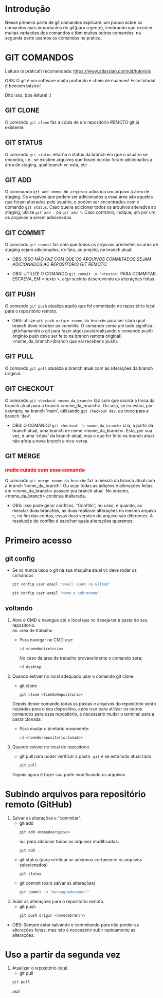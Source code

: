 # Introdução

Nesse primeira parte de git comandos explicarei um pouco sobre os comandos mais importantes do git(para a gente), lembrando que existem muitas variações dos comandos e tbm muitos outros comandos. na segunda parte usamos os comandos na pratica.
    
# GIT COMANDOS

Leitura (e prática!) recomendada: https://www.atlassian.com/git/tutorials

OBS: O git é um software muito profundo e cheio de nuances! Esse tutorial é beeeem básico!

Dito isso, boa leitura! :)

## GIT CLONE

O comando `git clone` faz a cópia de um repositório _REMOTO_ git já existente.

## GIT STATUS

O comando `git status` retorna o status da branch em que o usuário se encontra, i.e., se existem arquivos que foram ou não foram adicionados à área de staging, qual branch vc está, etc

## GIT ADD

O commando `git add <nome_do_arquivo>` adiciona um arquivo à área de staging. Os arquivos que podem ser adicionados a essa área são aqueles que foram alterados pelo usuário, e podem ser encontrados com o comando `git status`. Caso queira adicionar todos os arquivos alterados ao staging, utilize `git add .` ou `git add *`. Caso contrário, indique, um por um, os arquivos a serem adicionados.

## GIT COMMIT

O comando `git commit` faz com que todos os arquivos presentes na área de staging sejam adicionados, de fato, ao projeto, na branch atual. 

* _OBS: ISSO NÃO FAZ COM QUE OS ARQUIVOS COMMITADOS SEJAM ADICIONADOS AO REPOSITÓRIO GIT REMOTO._

* OBS: UTILIZE O COMANDO `git commit -m '<texto>'` PARA COMMITAR. ESCREVA, EM < texto >, algo sucinto descrevendo as alterações feitas.



## GIT PUSH

O comando `git push` atualiza aquilo que foi commitado no repositório local para o repositório remoto. 

* OBS: utilize `git push origin <nome_da_branch>` para ser claro qual branch deve receber os commits. O comando como um todo significa: git(chamando o git para fazer algo) push(realizando o comando push) origin(o push deve ser feito na branch remota original) <nome_da_branch>(branch que vai receber o push).



## GIT PULL

O comando `git pull` atualiza a branch atual com as alterações da branch original.



## GIT CHECKOUT

O comando `git checkout <nome_da_branch>` faz com que ocorra a troca da branch atual para a branch <nome_da_branch>. Ou seja, se eu estou, por exemplo, na branch 'main', utilizando `git checkout dev`, eu troco para a branch 'dev'.

*  OBS: O COMANDO `git checkout -b <nome_da_branch>` cria, a partir da branch atual, uma branch de nome <nome_da_branch>. Esta, por sua vez, é uma 'cópia' da branch atual, mas o que for feito na branch atual não afeta a nova branch e vice-versa.



## GIT MERGE 

### <font color="red">muito cuiado com esse comando</font>

O comando `git merge <nome_da_branch>` faz a mescla da branch atual com a branch 'nome_da_branch'. Ou seja: todas as adições e alterações feitas em <nome_da_branch> passam pra branch atual. No entanto, <nome_da_branch> continua inalterada.

* OBS: isso pode gerar conflitos. "Conflito", no caso, é quando, ao mesclar duas branches, as duas realizam alterações no mesmo arquivo e, no fim das contas, essas duas versões do arquivo são diferentes. A resolução do conflito é escolher quais alterações queremos.
# Primeiro acesso
## git config
 * Se vc nunca usou o git na sua maquina atual vc deve rodar os comandos
    ~~~cmd
    git config user.email "email usado no Github"
    ~~~~
    ~~~cmd
    git config user.email "Nome e sobrenome"
    ~~~~
   
## voltando
1. Abre o CMD e navegue até o local que vc  deseja ter a pasta do seu repositorio.<br>
    ex: area de trabalho

    * Para navegar no CMD use:
        ~~~cmd
        cd <nomedodiretorio>
        ~~~~
        No caso da area de trabalho provavelmente o comando sera:
        ~~~cmd
        cd desktop
        ~~~~
2. Quando estiver no local adequado usar o comando git clone.
    * git clone 
        ~~~cmd
        git clone <linkDoRepositorio>
        ~~~~
    Depois desse comando todas as pastas e arquivos do repositório serão copiadas para o seu dispositivo, após isso para utilizar os outros comandos para esse repositório, é necessário mudar o terminal para a pasta clonada:
    * Para mudar o diretório novamente:
        ~~~cmd
        cd <nomedorepositorioclonado>
        ~~~
3. Quando estiver no local do repositorio.
    * git pull para poder verificar a pasta `.git` e se está tudo atualizado
        ~~~cmd
        git pull
        ~~~
        
    Depois agora é fazer sua parte modificando os arquivos
# Subindo arquivos para repositório remoto (GitHub)
1. Salvar as alterações e "commitar".
    * git add
        ~~~cmd
        git add <nomedoarquivo>
        ~~~
        ou, para adcionar todos os arquivos modificados:
        ~~~cmd
        git add .
        ~~~
    * git status (para verificar se adcionou certamente os arquivos selecionados)
        ~~~cmd
        git status
        ~~~
    * git commit (para salvar as alterações)
        ~~~cmd
        git commit -m "mensagemdacommit"
        ~~~
2. Subir as alterações para o repositório remoto.
    * git push
        ~~~cmd
        git push origin <nomedabranch>
        ~~~
*  OBS: Sempre estar salvando e commitando para não perder as alterações feitas, mas não é necessário subir rapidamente as alterações.
# Uso a partir da segunda vez
1. Atualizar o repositório local.
    * git pull
    ~~~cmd
    git pull
    ~~~
   asd
